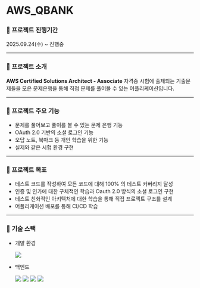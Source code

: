 # AWS_QBANK

### 📅 프로젝트 진행기간

2025.09.24(수) ~ 진행중

---

### 📝 프로젝트 소개

**AWS Certified Solutions Architect - Associate** 자격증 시험에 출제되는 기출문제들을 모은 문제은행을 통해 직접 문제를 풀어볼 수 있는 어플리케이션입니다.

---


### 🔎 프로젝트 주요 기능
* 문제를 풀어보고 풀이를 볼 수 있는 문제 은행 기능
* OAuth 2.0 기반의 소셜 로그인 기능
* 오답 노트, 북마크 등 개인 학습을 위한 기능
* 실제와 같은 시험 환경 구현

---

### 🎯 프로젝트 목표
* 테스트 코드를 작성하여 모든 코드에 대해 100% 의 테스트 커버리지 달성
* 인증 및 인가에 대한 구체적인 학습과 Oauth 2.0 방식의 소셜 로그인 구현
* 테스트 친화적인 아키텍처에 대한 학습을 통해 직접 프로젝트 구조를 설계
* 어플리케이션 배포를 통해 CI/CD 학습

---
### 📖 기술 스택
* 개발 환경

  <img src="https://img.shields.io/badge/intellijidea-000000.svg?&style=for-the-badge&logo=intellijidea&logoColor=white">

* 백엔드

  <img src="https://img.shields.io/badge/springboot-6DB33F?style=for-the-badge&logo=springboot&logoColor=white">  
  <img src="https://img.shields.io/badge/springdatajpa-6DB33F?style=for-the-badge&logo=spring&logoColor=white">
  <img src="https://img.shields.io/badge/mysql-4479A1?style=for-the-badge&logo=mysql&logoColor=white">
  <img src="https://img.shields.io/badge/junit5-25A162?style=for-the-badge&logo=junit5&logoColor=white">
